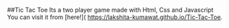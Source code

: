 ##Tic Tac Toe
Its a two player game made with Html, Css and Javascript
You can visit it from [here!]( https://lakshita-kumawat.github.io/Tic-Tac-Toe.

